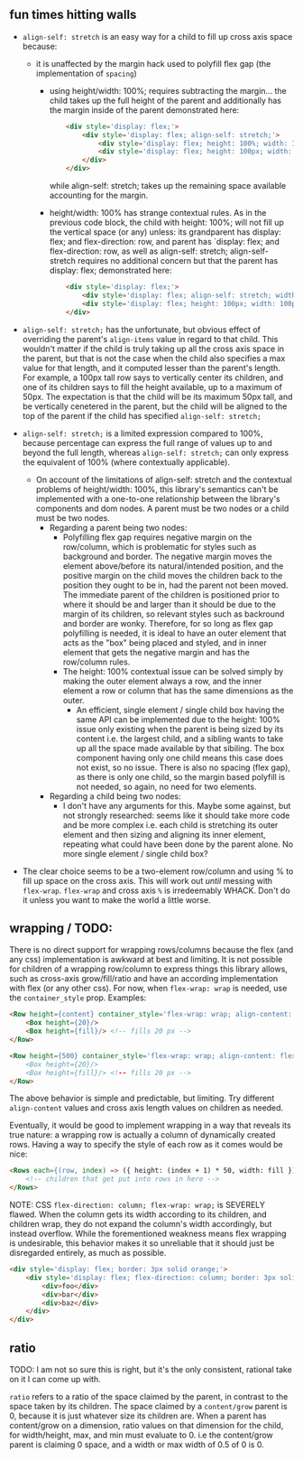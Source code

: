 ## fun times hitting walls

- `align-self: stretch` is an easy way for a child to fill up cross axis space because:
	- it is unaffected by the margin hack used to polyfill flex gap (the implementation of `spacing`)
		- using height/width: 100%; requires subtracting the margin... the child takes up the full height of the parent and additionally has the margin inside of the parent
				demonstrated here:

			```html
				<div style='display: flex;'>
					<div style='display: flex; align-self: stretch;'>
						<div style='display: flex; height: 100%; width: 100px; margin-top: 50px; background: lightblue;'></div>
						<div style='display: flex; height: 100px; width: 100px; margin-top: 50px; background: lightgreen;'></div>
					</div>
				</div>
			```

			while align-self: stretch; takes up the remaining space available accounting for the margin.

		- height/width: 100% has strange contextual rules. As in the previous code block, the child with height: 100%; will not fill up the vertical space (or any) unless: its grandparent has display: flex; and flex-direction: row, and parent has `display: flex; and flex-direction: row, as well as align-self: stretch;
			align-self-stretch requires no additional concern but that the parent has display: flex;
				demonstrated here:

			```html
				<div style='display: flex;'>
					<div style='display: flex; align-self: stretch; width: 100px; background: lightblue;'></div>
					<div style='display: flex; height: 100px; width: 100px; background: lightgreen;'></div>
				</div>
			```

- `align-self: stretch;` has the unfortunate, but obvious effect of overriding the parent's `align-items` value in regard to that child. This wouldn't matter if the child is truly taking up all the cross axis space in the parent, but that is not the case when the child also specifies a max value for that length, and it computed lesser than the parent's length. For example, a 100px tall row says to vertically center its children, and one of its children says to fill the height available, up to a maximum of 50px. The expectation is that the child will be its maximum 50px tall, and be vertically cenetered in the parent, but the child will be aligned to the top of the parent if the child has specified `align-self: stretch;`
- `align-self: stretch;` is a limited expression compared to 100%, because percentage can express the full range of values up to and beyond the full length, whereas `align-self: stretch;` can only express the equivalent of 100% (where contextually applicable).

	- On account of the limitations of align-self: stretch and the contextual problems of height/width: 100%, this library's semantics can't be implemented with a one-to-one relationship between the library's components and dom nodes. A parent must be two nodes or a child must be two nodes.
		- Regarding a parent being two nodes:
			- Polyfilling flex gap requires negative margin on the row/column, which is problematic for styles such as background and border. The negative margin moves the element above/before its natural/intended position, and the positive margin on the child moves the children back to the position they ought to be in, had the parent not been moved. The immediate parent of the children is positioned prior to where it should be and larger than it should be due to the margin of its children, so relevant styles such as backround and border are wonky. Therefore, for so long as flex gap polyfilling is needed, it is ideal to have an outer element that acts as the "box" being placed and styled, and in inner element that gets the negative margin and has the row/column rules.
			- The height: 100% contextual issue can be solved simply by making the outer element always a row, and the inner element a row or column that has the same dimensions as the outer.
				- An efficient, single element / single child box having the same API can be implemented due to the height: 100% issue only existing when the parent is being sized by its content i.e. the largest child, and a sibling wants to take up all the space made available by that sibiling. The box component having only one child means this case does not exist, so no issue. There is also no spacing (flex gap), as there is only one child, so the margin based polyfill is not needed, so again, no need for two elements.
		- Regarding a child being two nodes:
			- I don't have any arguments for this. Maybe some against, but not strongly researched: seems like it should take more code and be more complex i.e. each child is stretching its outer element and then sizing and aligning its inner element, repeating what could have been done by the parent alone. No more single element / single child box?

- The clear choice seems to be a two-element row/column and using % to fill up space on the cross axis. This will work out *until* messing with `flex-wrap`. `flex-wrap` and cross axis `%` is irredeemably WHACK. Don't do it unless you want to make the world a little worse.

## wrapping / TODO:

There is no direct support for wrapping rows/columns because the flex (and any css) implementation is awkward at best and limiting. It is not possible for children of a wrapping row/column to express things this library allows, such as cross-axis grow/fill/ratio and have an according implementation with flex (or any other css).
For now, when `flex-wrap: wrap` is needed, use the `container_style` prop.
Examples:

```html
<Row height={content} container_style='flex-wrap: wrap; align-content: flex-start;'>
	<Box height={20}/>
	<Box height={fill}/> <!-- fills 20 px -->
</Row>

<Row height={500} container_style='flex-wrap: wrap; align-content: flex-start;'> <!-- the row will be 500 px tall, but the children will not use it.
	<Box height={20}/>
	<Box height={fill}/> <!-- fills 20 px -->
</Row>
```

The above behavior is simple and predictable, but limiting. Try different `align-content` values and cross axis length values on children as needed.

Eventually, it would be good to implement wrapping in a way that reveals its true nature: a wrapping row is actually a column of dynamically created rows.
Having a way to specify the style of each row as it comes would be nice:

```html
<Rows each={(row, index) => ({ height: (index + 1) * 50, width: fill })}>
	<!-- children that get put into rows in here -->
</Rows>
```

NOTE:
CSS `flex-direction: column; flex-wrap: wrap;` is SEVERELY flawed. When the column gets its width according to its children, and children wrap, they do not expand the column's width accordingly, but instead overflow. While the forementioned weakness means flex wrapping is undesirable, this behavior makes it so unreliable that it should just be disregarded entirely, as much as possible.
```html
<div style='display: flex; border: 3px solid orange;'>
	<div style='display: flex; flex-direction: column; border: 3px solid red; flex-wrap: wrap; max-height: 50px;'>
		<div>foo</div>
		<div>bar</div>
		<div>baz</div>
	</div>
</div>
```

## ratio

TODO: I am not so sure this is right, but it's the only consistent, rational take on it I can come up with.

`ratio` refers to a ratio of the space claimed by the parent, in contrast to the space taken by its children. The space claimed by a `content/grow` parent is 0, because it is just whatever size its children are.
When a parent has content/grow on a dimension, ratio values on that dimension for the child, for width/height, max, and min must evaluate to 0.
i.e the content/grow parent is claiming 0 space, and a width or max width of 0.5 of 0 is 0.
